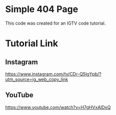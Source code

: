 # Simple 404 Page
This code was created for an IGTV code tutorial.

# Tutorial Link

## Instagram
https://www.instagram.com/tv/CDr-Q5lgYpb/?utm_source=ig_web_copy_link

## YouTube
https://www.youtube.com/watch?v=H7gHVxAlDxQ
